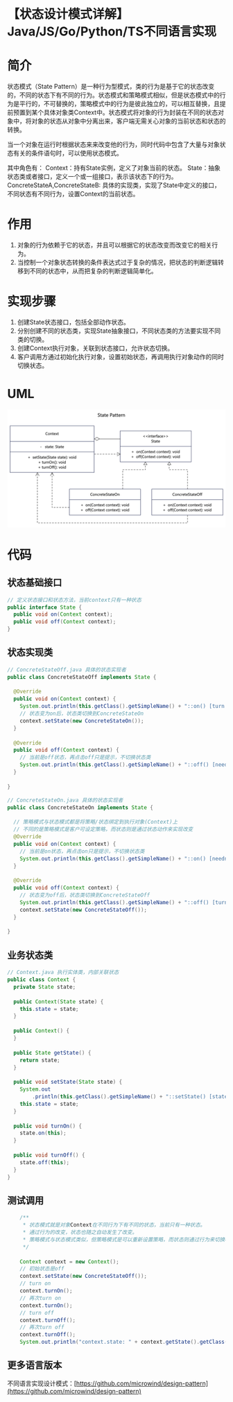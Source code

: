 # 【状态设计模式详解】Java/JS/Go/Python/TS不同语言实现

# 简介
状态模式（State Pattern）是一种行为型模式，类的行为是基于它的状态改变的，不同的状态下有不同的行为。状态模式和策略模式相似，但是状态模式中的行为是平行的，不可替换的，策略模式中的行为是彼此独立的，可以相互替换，且提前预置到某个具体对象类Context中。状态模式将对象的行为封装在不同的状态对象中，将对象的状态从对象中分离出来，客户端无需关心对象的当前状态和状态的转换。

当一个对象在运行时根据状态来来改变他的行为，同时代码中包含了大量与对象状态有关的条件语句时，可以使用状态模式。

其中角色有：
Context：持有State实例，定义了对象当前的状态。
State：抽象状态类或者接口，定义一个或一组接口，表示该状态下的行为。
ConcreteStateA,ConcreteStateB: 具体的实现类，实现了State中定义的接口，不同状态有不同行为，设置Context的当前状态。

# 作用
1. 对象的行为依赖于它的状态，并且可以根据它的状态改变而改变它的相关行为。
2. 当控制一个对象状态转换的条件表达式过于复杂的情况，把状态的判断逻辑转移到不同的状态中，从而把复杂的判断逻辑简单化。

# 实现步骤
1. 创建State状态接口，包括全部动作状态。
2. 分别创建不同的状态类，实现State抽象接口，不同状态类的方法要实现不同类的切换。
3. 创建Context执行对象，关联到状态接口，允许状态切换。
4. 客户调用方通过初始化执行对象，设置初始状态，再调用执行对象动作的同时切换状态。

# UML
<img src="../docs/uml/state-pattern.png">

# 代码

## 状态基础接口
```java
// 定义状态接口和状态方法，当前context只有一种状态
public interface State {
  public void on(Context context);
  public void off(Context context);
}
```

## 状态实现类 
```java
// ConcreteStateOff.java 具体的状态实现者
public class ConcreteStateOff implements State {

  @Override
  public void on(Context context) {
    System.out.println(this.getClass().getSimpleName() + "::on() [turn ON ok!]");
    // 状态变为on后，状态类切换到ConcreteStateOn
    context.setState(new ConcreteStateOn());
  }

  @Override
  public void off(Context context) {
    // 当前是off状态，再点击off只是提示，不切换状态类
    System.out.println(this.getClass().getSimpleName() + "::off() [needn't switch, state is OFF.]");
  }

}
```

```java
// ConcreteStateOn.java 具体的状态实现者
public class ConcreteStateOn implements State {

  // 策略模式与状态模式都是将策略/状态绑定到执行对象(Context)上
  // 不同的是策略模式是客户可设定策略，而状态则是通过状态动作来实现改变
  @Override
  public void on(Context context) {
    // 当前是on状态，再点击on只是提示，不切换状态类
    System.out.println(this.getClass().getSimpleName() + "::on() [needn't switch, state is ON.]");
  }

  @Override
  public void off(Context context) {
    // 状态变为off后，状态类切换到ConcreteStateOff
    System.out.println(this.getClass().getSimpleName() + "::off() [turn OFF ok!]");
    context.setState(new ConcreteStateOff());
  }

}
```

## 业务状态类
```java
// Context.java 执行实体类，内部关联状态
public class Context {
  private State state;

  public Context(State state) {
    this.state = state;
  }

  public Context() {
  }

  public State getState() {
    return state;
  }

  public void setState(State state) {
    System.out
        .println(this.getClass().getSimpleName() + "::setState() [state = " + state.getClass().getSimpleName() + "]");
    this.state = state;
  }

  public void turnOn() {
    state.on(this);
  }

  public void turnOff() {
    state.off(this);
  }
}
```

## 测试调用
```java
    /**
     * 状态模式就是对象Context在不同行为下有不同的状态，当前只有一种状态。
     * 通过行为的改变，状态也随之自动发生了改变。
     * 策略模式与状态模式类似，但策略模式是可以重新设置策略，而状态则通过行为来切换状态。
     */

    Context context = new Context();
    // 初始状态是off
    context.setState(new ConcreteStateOff());
    // turn on
    context.turnOn();
    // 再次turn on
    context.turnOn();
    // turn off
    context.turnOff();
    // 再次turn off
    context.turnOff();
    System.out.println("context.state: " + context.getState().getClass().getSimpleName());
```
## 更多语言版本
不同语言实现设计模式：[https://github.com/microwind/design-pattern](https://github.com/microwind/design-pattern)